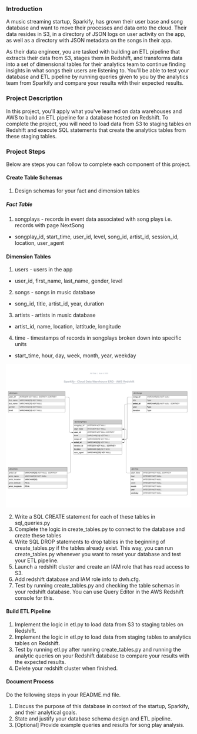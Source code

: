 ### Introduction
A music streaming startup, Sparkify, has grown their user base and song database and want to move their processes and data onto the cloud. Their data resides in S3, in a directory of JSON logs on user activity on the app, as well as a directory with JSON metadata on the songs in their app.

As their data engineer, you are tasked with building an ETL pipeline that extracts their data from S3, stages them in Redshift, and transforms data into a set of dimensional tables for their analytics team to continue finding insights in what songs their users are listening to. You'll be able to test your database and ETL pipeline by running queries given to you by the analytics team from Sparkify and compare your results with their expected results.

### Project Description
In this project, you'll apply what you've learned on data warehouses and AWS to build an ETL pipeline for a database hosted on Redshift. To complete the project, you will need to load data from S3 to staging tables on Redshift and execute SQL statements that create the analytics tables from these staging tables.

### Project Steps
Below are steps you can follow to complete each component of this project.

#### Create Table Schemas
1. Design schemas for your fact and dimension tables
##### Fact Table
1. songplays - records in event data associated with song plays i.e. records with page NextSong
  * songplay_id, start_time, user_id, level, song_id, artist_id, session_id, location, user_agent

#### Dimension Tables
1. users - users in the app
  * user_id, first_name, last_name, gender, level

2. songs - songs in music database
  * song_id, title, artist_id, year, duration

3. artists - artists in music database
  * artist_id, name, location, lattitude, longitude

4. time - timestamps of records in songplays broken down into specific units
  * start_time, hour, day, week, month, year, weekday

![schema](./Data/Staging_to_Redshift_ERD.png)

2. Write a SQL CREATE statement for each of these tables in sql_queries.py
3. Complete the logic in create_tables.py to connect to the database and create these tables
4. Write SQL DROP statements to drop tables in the beginning of create_tables.py if the tables already exist. This way, you can run create_tables.py whenever you want to reset your database and test your ETL pipeline.
5. Launch a redshift cluster and create an IAM role that has read access to S3.
6. Add redshift database and IAM role info to dwh.cfg.
7. Test by running create_tables.py and checking the table schemas in your redshift database. You can use Query Editor in the AWS Redshift console for this.

#### Build ETL Pipeline
1. Implement the logic in etl.py to load data from S3 to staging tables on Redshift.
2. Implement the logic in etl.py to load data from staging tables to analytics tables on Redshift.
3. Test by running etl.py after running create_tables.py and running the analytic queries on your Redshift database to compare your results with the expected results.
4. Delete your redshift cluster when finished.

#### Document Process
Do the following steps in your README.md file.

1. Discuss the purpose of this database in context of the startup, Sparkify, and their analytical goals.
2. State and justify your database schema design and ETL pipeline.
3. [Optional] Provide example queries and results for song play analysis.
